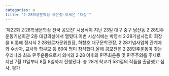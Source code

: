 ```yaml
---
categories: a
title: "2·28학생문학상 육은정·이세은 ‘대상’"
---
```

‘제22회 2·28학생문학상 전국 공모전’ 시상식이 지난 23일 대구 중구 남산동 2·28민주운동기념회관 2층 대강의실에서 열렸다.이번 시상식에는 박영석 2·28기념사업회 회장을 비롯해 정시식 2·28원로자문위원장, 하청호 대구문학관장, 2·28기념사업회 관계자와 수상자, 교사와 학부모 등 60여 명이 참석했다.올해 공모전은 2·28민주운동이 갖는 우리나라 최초 민주운동으로서 의미와 2·28 이후의 민주화운동 및 민주주의를 주제로 지난 7월 11일부터 8월 8일까지 진행됐다. 총 28개 학교가 531점의 작품을 출품했고 심사, 평가
